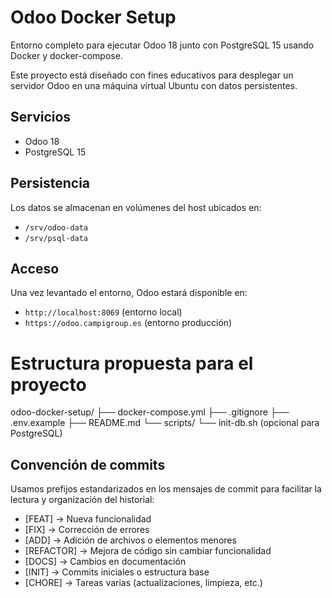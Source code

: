 # Odoo Docker Setup

Entorno completo para ejecutar Odoo 18 junto con PostgreSQL 15 usando Docker y docker-compose.

Este proyecto está diseñado con fines educativos para desplegar un servidor Odoo en una máquina virtual Ubuntu con datos persistentes.

## Servicios
- Odoo 18
- PostgreSQL 15

## Persistencia
Los datos se almacenan en volúmenes del host ubicados en:
- `/srv/odoo-data`
- `/srv/psql-data`

## Acceso
Una vez levantado el entorno, Odoo estará disponible en:
- `http://localhost:8069` (entorno local)
- `https://odoo.campigroup.es` (entorno producción)

# Estructura propuesta para el proyecto
odoo-docker-setup/
├── docker-compose.yml
├── .gitignore
├── .env.example
├── README.md
└── scripts/
    └── init-db.sh (opcional para PostgreSQL)
    
## Convención de commits

Usamos prefijos estandarizados en los mensajes de commit para facilitar la lectura y organización del historial:

- [FEAT] → Nueva funcionalidad
- [FIX] → Corrección de errores
- [ADD] → Adición de archivos o elementos menores
- [REFACTOR] → Mejora de código sin cambiar funcionalidad
- [DOCS] → Cambios en documentación
- [INIT] → Commits iniciales o estructura base
- [CHORE] → Tareas varias (actualizaciones, limpieza, etc.)
